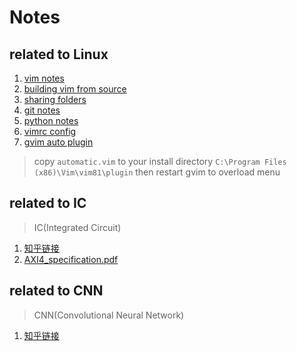 # Notes  
## related to Linux  
1. [vim notes](https://github.com/cliangx/LinuxNotes/blob/master/vim.md)
2. [building vim from source](https://github.com/cliangx/LinuxNotes/blob/master/building_vim_from_source.md)
3. [sharing folders](https://github.com/cliangx/LinuxNotes/blob/master/samba.md)
4. [git notes](https://github.com/cliangx/LinuxNotes/blob/master/git-cheatsheet.pdf)
5. [python notes](https://github.com/cliangx/LinuxNotes/blob/master/python.md)
6. [vimrc config](https://github.com/cliang935/Notes/blob/master/.vimrc)
7. [gvim auto plugin](https://www.vim.org/scripts/script.php?script_id=4067)
 > copy `automatic.vim` to your install directory `C:\Program Files (x86)\Vim\vim81\plugin`
 > then restart gvim to overload menu
## related to IC
> IC(Integrated Circuit)
1. [知乎链接](https://www.zhihu.com/collection/547199537)
2. [AXI4_specification.pdf](http://www.gstitt.ece.ufl.edu/courses/fall15/eel4720_5721/labs/refs/AXI4_specification.pdf)
## related to CNN
> CNN(Convolutional Neural Network)
1. [知乎链接](https://www.zhihu.com/collection/568084211)

